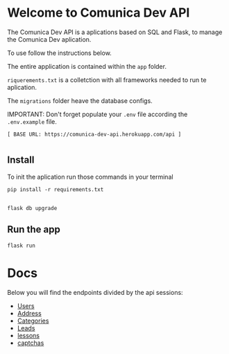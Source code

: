 # Welcome to Comunica Dev API

The Comunica Dev API is a aplications based on SQL and Flask, to manage the Comunica Dev aplication.

To use follow the instructions below.

The entire application is contained within the `app` folder.

`riquerements.txt` is a colletction with all frameworks needed to run te aplication.

The `migrations` folder heave the database configs.

IMPORTANT: Don't forget populate your `.env` file according the `.env.example` file.


    [ BASE URL: https://comunica-dev-api.herokuapp.com/api ]
# 
## Install

To init the aplication run those commands in your terminal

    pip install -r requirements.txt
##
    flask db upgrade

## Run the app

    flask run

#
# Docs
Below you will find the endpoints divided by the api sessions:


- [Users](./documentation/users.md)
- [Address](./documentation/address.md)
- [Categories](./documentation/categories.md)
- [Leads](./documentation/leads.md)
- [lessons](./documentation/lessons.md)
- [captchas](./documentation/captchas.md)

